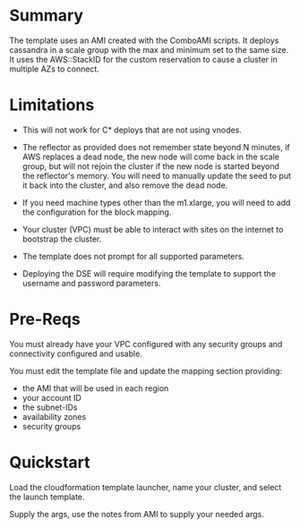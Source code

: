 Summary
=======

The template uses an AMI created with the ComboAMI scripts.
It deploys cassandra in a scale group with the max and minimum set to the same size.  
It uses the AWS::StackID for the custom reservation to cause a cluster in multiple AZs to connect.

Limitations
===========

- This will not work for C* deploys that are not using vnodes.

- The reflector as provided does not remember state beyond N minutes, if AWS replaces a dead node, the new node will come back in the scale group, but will not rejoin the cluster if the new node is started beyond the reflector's memory.  You will need to manually update the seed to put it back into the cluster, and also remove the dead node.
- If you need machine types other than the m1.xlarge, you will need to add the configuration for the block mapping.
- Your cluster (VPC) must be able to interact with sites on the internet to bootstrap the cluster.
- The template does not prompt for all supported parameters. 
- Deploying the DSE will require modifying the template to support the username and password parameters.

Pre-Reqs
========

You must already have your VPC configured with any security groups and connectivity configured and usable.

You must edit the template file and update the mapping section providing:

  - the AMI that will be used in each region
  - your account ID
  - the subnet-IDs
  - availability zones
  - security groups

Quickstart
==========

Load the cloudformation template launcher, name your cluster, and select the launch template.

Supply the args, use the notes from AMI to supply your needed args.
